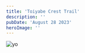 ```yaml
---
title: 'Toiyabe Crest Trail'
description: ''
pubDate: 'August 28 2023'
heroImage: ''
---
```


![yo](/images/01.jpg)
